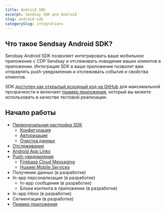 ```yaml
---
title: Android SDK
excerpt: Sendsay SDK для Android
slug: android-sdk
categorySlug: integrations
---
```



## Что такое Sendsay Android SDK?

Sendsay Android SDK позволяет интегрировать ваше мобильное приложение с CDP Sendsay и отслеживать поведение ваших клиентов в приложении. Интеграция SDK в ваше приложение позволит вам отправлять push-уведомления и отслеживать события и свойства клиентов.

SDK [доступен как открытый исходный код на GitHub](https://github.com/exponea/exponea-android-sdk) для максимальной прозрачности и включает [пример приложения](docs/example-app.md), который вы можете использовать в качестве тестовой реализации.


## Начало работы

- [Первоначальная настройка SDK](docs/setup.md)
  - [Конфигурация](docs/configuration.md)
  - [Авторизация](docs/authorization.md)
  - [Очистка данных](docs/data-flushing.md)
- [Отслеживание](docs/tracking.md)
- [Android App Links](docs/app-links.md)
- [Push-уведомления](hdocs/push-notifications.md)
  - [Firebase Cloud Messaging](docs/firebase.md)
  - [Huawei Mobile Services](docs/huawei.md)
- Получение данных (в разработке)
- In-app персонализация (в разработке)
  - In-app сообщения (в разработке)
  - Блоки контента в приложении (в разработке)
- In-app Inbox (в разработке)
- Сегментация (в разработке)
- [Пример приложения](docs/example-app.md)
